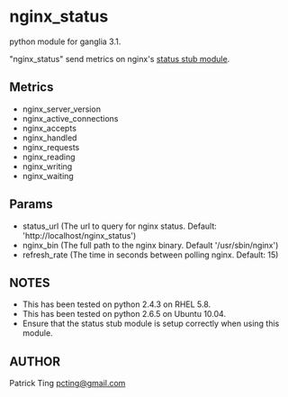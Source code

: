 nginx_status
===============

python module for ganglia 3.1.

"nginx_status" send metrics on nginx's [status stub module](http://wiki.nginx.org/HttpStubStatusModule).

## Metrics
 * nginx_server_version
 * nginx_active_connections
 * nginx_accepts
 * nginx_handled
 * nginx_requests
 * nginx_reading
 * nginx_writing
 * nginx_waiting

## Params

 * status_url (The url to query for nginx status. Default: 'http://localhost/nginx_status')
 * nginx_bin (The full path to the nginx binary. Default '/usr/sbin/nginx')
 * refresh_rate (The time in seconds between polling nginx. Default: 15)

## NOTES

 * This has been tested on python 2.4.3 on RHEL 5.8.
 * This has been tested on python 2.6.5 on Ubuntu 10.04.
 * Ensure that the status stub module is setup correctly when using this module.

## AUTHOR

Patrick Ting <pcting@gmail.com>

